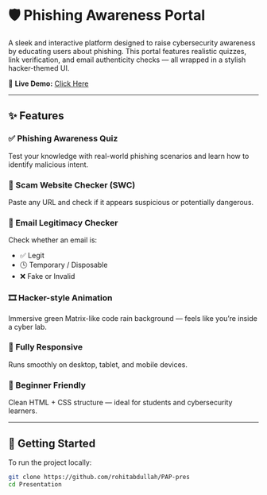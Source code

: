 # 🛡️ Phishing Awareness Portal

A sleek and interactive platform designed to raise cybersecurity awareness by educating users about phishing. This portal features realistic quizzes, link verification, and email authenticity checks — all wrapped in a stylish hacker-themed UI.

🔗 **Live Demo:** [Click Here](https://rohitabdullah.github.io/PAP-pres/)

---

## ✨ Features

### ✅ Phishing Awareness Quiz  
Test your knowledge with real-world phishing scenarios and learn how to identify malicious intent.

### 🔗 Scam Website Checker (SWC)  
Paste any URL and check if it appears suspicious or potentially dangerous.

### 📧 Email Legitimacy Checker  
Check whether an email is:  
- ✅ Legit  
- 🕓 Temporary / Disposable  
- ❌ Fake or Invalid

### 🎞️ Hacker-style Animation  
Immersive green Matrix-like code rain background — feels like you’re inside a cyber lab.

### 📱 Fully Responsive  
Runs smoothly on desktop, tablet, and mobile devices.

### 🎯 Beginner Friendly  
Clean HTML + CSS structure — ideal for students and cybersecurity learners.

---

## 🚀 Getting Started

To run the project locally:

```bash
git clone https://github.com/rohitabdullah/PAP-pres
cd Presentation
